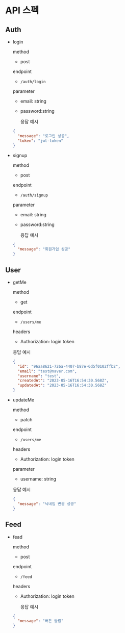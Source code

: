 # API 스펙

## Auth

- login

  method

  - post

  endpoint

  - `/auth/login`

  parameter

  - email: string
  - password:string

    응답 예시

  ```json
  {
    "message": "로그인 성공",
    "token": "jwt-token"
  }
  ```

- signup

  method

  - post

  endpoint

  - `/auth/signup`

  parameter

  - email: string
  - password:string

    응답 예시

  ```json
  {
    "message": "회원가입 성공"
  }
  ```

## User

- getMe

  method

  - get

  endpoint

  - `/users/me`

  headers

  - Authorization: login token

  응답 예시

  ```json
  {
    "id": "96aa8621-726a-4407-b87e-6d5f0102ffb2",
    "email": "test@naver.com",
    "username": "test",
    "createdAt": "2023-05-16T16:54:30.568Z",
    "updatedAt": "2023-05-16T16:54:30.568Z"
  }
  ```

- updateMe

  method

  - patch

  endpoint

  - `/users/me`

  headers

  - Authorization: login token

  parameter

  - username: string

  응답 예시

  ```json
  {
    "message": "닉네임 변경 성공"
  }
  ```

## Feed

- fead

  method

  - post

  endpoint

  - `/feed `

  headers

  - Authorization: login token

    응답 예시

  ```json
  {
    "message": "버튼 눌림"
  }
  ```
